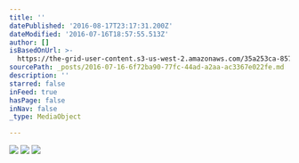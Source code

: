 ```yaml
---
title: ''
datePublished: '2016-08-17T23:17:31.200Z'
dateModified: '2016-07-16T18:57:55.513Z'
author: []
isBasedOnUrl: >-
  https://the-grid-user-content.s3-us-west-2.amazonaws.com/35a253ca-857c-4b8f-8b75-75cd553de010.jpg
sourcePath: _posts/2016-07-16-6f72ba90-77fc-44ad-a2aa-ac3367e022fe.md
description: ''
starred: false
inFeed: true
hasPage: false
inNav: false
_type: MediaObject

---
```

![](https://the-grid-user-content.s3-us-west-2.amazonaws.com/35a253ca-857c-4b8f-8b75-75cd553de010.jpg)
![](https://the-grid-user-content.s3-us-west-2.amazonaws.com/7c0c7f5c-501f-4abc-86e2-4b7894d2a9e1.jpg)
![](https://the-grid-user-content.s3-us-west-2.amazonaws.com/406c52ba-96f2-46d5-a594-cb538660d515.jpg)
